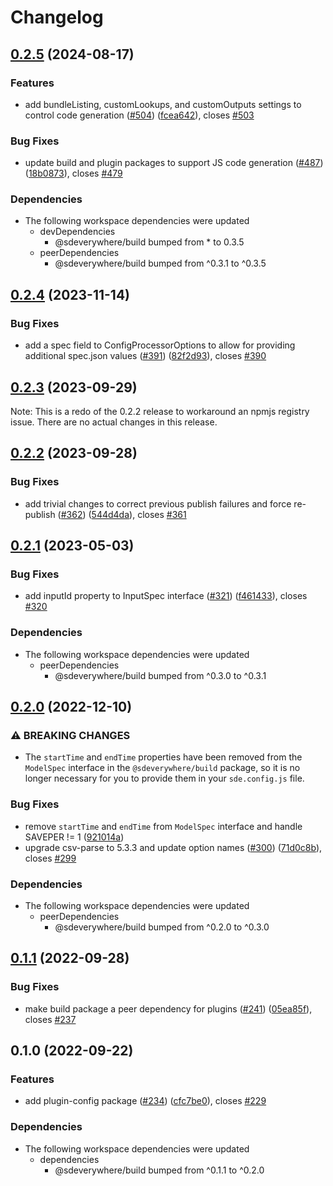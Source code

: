 # Changelog

## [0.2.5](https://github.com/climateinteractive/SDEverywhere/compare/plugin-config-v0.2.4...plugin-config-v0.2.5) (2024-08-17)


### Features

* add bundleListing, customLookups, and customOutputs settings to control code generation ([#504](https://github.com/climateinteractive/SDEverywhere/issues/504)) ([fcea642](https://github.com/climateinteractive/SDEverywhere/commit/fcea642a8e0bcd23e3ebf07983f1f30415b4f81d)), closes [#503](https://github.com/climateinteractive/SDEverywhere/issues/503)


### Bug Fixes

* update build and plugin packages to support JS code generation ([#487](https://github.com/climateinteractive/SDEverywhere/issues/487)) ([18b0873](https://github.com/climateinteractive/SDEverywhere/commit/18b0873e74facea772e56f59a1ba4470ebb1fdd6)), closes [#479](https://github.com/climateinteractive/SDEverywhere/issues/479)


### Dependencies

* The following workspace dependencies were updated
  * devDependencies
    * @sdeverywhere/build bumped from * to 0.3.5
  * peerDependencies
    * @sdeverywhere/build bumped from ^0.3.1 to ^0.3.5

## [0.2.4](https://github.com/climateinteractive/SDEverywhere/compare/plugin-config-v0.2.3...plugin-config-v0.2.4) (2023-11-14)


### Bug Fixes

* add a spec field to ConfigProcessorOptions to allow for providing additional spec.json values ([#391](https://github.com/climateinteractive/SDEverywhere/issues/391)) ([82f2d93](https://github.com/climateinteractive/SDEverywhere/commit/82f2d93864d96a455bea7c003604f29ebdadbfb0)), closes [#390](https://github.com/climateinteractive/SDEverywhere/issues/390)

## [0.2.3](https://github.com/climateinteractive/SDEverywhere/compare/plugin-config-v0.2.2...plugin-config-v0.2.3) (2023-09-29)

Note: This is a redo of the 0.2.2 release to workaround an npmjs registry issue.  There are no actual changes in this release.


## [0.2.2](https://github.com/climateinteractive/SDEverywhere/compare/plugin-config-v0.2.1...plugin-config-v0.2.2) (2023-09-28)


### Bug Fixes

* add trivial changes to correct previous publish failures and force re-publish ([#362](https://github.com/climateinteractive/SDEverywhere/issues/362)) ([544d4da](https://github.com/climateinteractive/SDEverywhere/commit/544d4dac5f5d6d71885f9ba15f95ee9c91e0ec66)), closes [#361](https://github.com/climateinteractive/SDEverywhere/issues/361)

## [0.2.1](https://github.com/climateinteractive/SDEverywhere/compare/plugin-config-v0.2.0...plugin-config-v0.2.1) (2023-05-03)

### Bug Fixes

* add inputId property to InputSpec interface ([#321](https://github.com/climateinteractive/SDEverywhere/issues/321)) ([f461433](https://github.com/climateinteractive/SDEverywhere/commit/f461433df9ae013e73a76a1103c9cb8a5d22ab52)), closes [#320](https://github.com/climateinteractive/SDEverywhere/issues/320)


### Dependencies

* The following workspace dependencies were updated
  * peerDependencies
    * @sdeverywhere/build bumped from ^0.3.0 to ^0.3.1

## [0.2.0](https://github.com/climateinteractive/SDEverywhere/compare/plugin-config-v0.1.1...plugin-config-v0.2.0) (2022-12-10)


### ⚠ BREAKING CHANGES

* The `startTime` and `endTime` properties have been removed from the `ModelSpec` interface in the `@sdeverywhere/build` package, so it is no longer necessary for you to provide them in your `sde.config.js` file.

### Bug Fixes

* remove `startTime` and `endTime` from `ModelSpec` interface and handle SAVEPER != 1 ([921014a](https://github.com/climateinteractive/SDEverywhere/commit/921014aeeda646a130ac324823ab5633d6abcdfa))
* upgrade csv-parse to 5.3.3 and update option names ([#300](https://github.com/climateinteractive/SDEverywhere/issues/300)) ([71d0c8b](https://github.com/climateinteractive/SDEverywhere/commit/71d0c8b2d0e5f4737f968975a16bfd7b2d47b87a)), closes [#299](https://github.com/climateinteractive/SDEverywhere/issues/299)


### Dependencies

* The following workspace dependencies were updated
  * peerDependencies
    * @sdeverywhere/build bumped from ^0.2.0 to ^0.3.0

## [0.1.1](https://github.com/climateinteractive/SDEverywhere/compare/plugin-config-v0.1.0...plugin-config-v0.1.1) (2022-09-28)


### Bug Fixes

* make build package a peer dependency for plugins ([#241](https://github.com/climateinteractive/SDEverywhere/issues/241)) ([05ea85f](https://github.com/climateinteractive/SDEverywhere/commit/05ea85f256ceed064018cdfab1bd6d52a7dca735)), closes [#237](https://github.com/climateinteractive/SDEverywhere/issues/237)

## 0.1.0 (2022-09-22)


### Features

* add plugin-config package ([#234](https://github.com/climateinteractive/SDEverywhere/issues/234)) ([cfc7be0](https://github.com/climateinteractive/SDEverywhere/commit/cfc7be0f78a88ab1e3f601cba93e8f882e9d072d)), closes [#229](https://github.com/climateinteractive/SDEverywhere/issues/229)


### Dependencies

* The following workspace dependencies were updated
  * dependencies
    * @sdeverywhere/build bumped from ^0.1.1 to ^0.2.0
